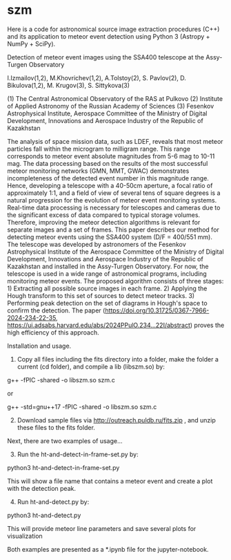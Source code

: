 # szm
Here is a code for astronomical source image extraction procedures (C++) and its application to meteor event detection using Python 3 (Astropy + NumPy + SciPy). 

Detection of meteor event images using the SSA400 telescope at the Assy-Turgen Observatory

I.Izmailov(1,2), M.Khovrichev(1,2), A.Tolstoy(2), S. Pavlov(2), D. Bikulova(1,2), M. Krugov(3), S. Sittykova(3)

(1) The Central Astronomical Observatory of the RAS at Pulkovo 
(2) Institute of Applied Astronomy of the Russian Academy of Sciences 
(3) Fesenkov Astrophysical Institute, Aerospace Committee of the Ministry of Digital Development, Innovations and Aerospace Industry of the Republic of Kazakhstan


The analysis of space mission data, such as LDEF, reveals that most meteor particles fall within the microgram to milligram range. This range corresponds to meteor event absolute magnitudes from 5-6 mag to 10-11 mag. The data processing based on the results of the most successful meteor monitoring networks (GMN, MMT, GWAC) demonstrates incompleteness of the detected event number in this magnitude range. Hence, developing a telescope with a 40-50cm aperture, a focal ratio of approximately 1:1, and a field of view of several tens of square degrees is a natural progression for the evolution of meteor event monitoring systems. Real-time data processing is necessary for telescopes and cameras due to the significant excess of data compared to typical storage volumes. Therefore, improving the meteor detection algorithms is relevant for separate images and a set of frames. This paper describes our method for detecting meteor events using the SSA400 system (D/F = 400/551 mm). The telescope was developed by astronomers of the Fesenkov Astrophysical Institute of the Aerospace Committee of the Ministry of Digital Development, Innovations and Aerospace Industry of the Republic of Kazakhstan and installed in the Assy-Turgen Observatory. For now, the telescope is used in a wide range of astronomical programs, including monitoring meteor events. The proposed algorithm consists of three stages: 1) Extracting all possible source images in each frame. 2) Applying the Hough transform to this set of sources to detect meteor tracks. 3) Performing peak detection on the set of diagrams in Hough's space to confirm the detection. The paper (https://doi.org/10.31725/0367-7966-2024-234-22-35, https://ui.adsabs.harvard.edu/abs/2024PPulO.234...22I/abstract) proves the high efficiency of this approach.

Installation and usage.

1. Copy all files including the fits directory into a folder, make the folder a current (cd folder), and compile a lib (libszm.so) by: 

g++ -fPIC -shared -o libszm.so szm.c

or

g++ -std=gnu++17 -fPIC -shared -o libszm.so szm.c

2. Download sample files via http://outreach.puldb.ru/fits.zip , and unzip these files to the fits folder.

Next, there are two examples of usage...

3. Run the ht-and-detect-in-frame-set.py by:

python3 ht-and-detect-in-frame-set.py

This will show a file name that contains a meteor event and create a plot with the detection peak.

4. Run ht-and-detect.py by:

python3 ht-and-detect.py

This will provide meteor line parameters and save several plots for visualization

Both examples are presented as a *.ipynb file for the jupyter-notebook.
